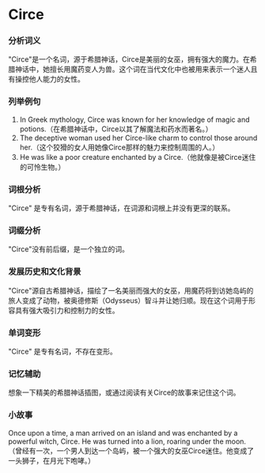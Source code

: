 # Circe

### 分析词义

  

"Circe"是一个名词，源于希腊神话，Circe是美丽的女巫，拥有强大的魔力。在希腊神话中，她擅长用魔药变人为兽。这个词在当代文化中也被用来表示一个迷人且有操控他人能力的女性。

  

### 列举例句

  

1.  In Greek mythology, Circe was known for her knowledge of magic and potions.（在希腊神话中，Circe以其了解魔法和药水而著名。）
2.  The deceptive woman used her Circe-like charm to control those around her.（这个狡猾的女人用她像Circe那样的魅力来控制周围的人。）
3.  He was like a poor creature enchanted by a Circe.（他就像是被Circe迷住的可怜生物。）

  

### 词根分析

  

"Circe" 是专有名词，源于希腊神话，在词源和词根上并没有更深的联系。

  

### 词缀分析

  

"Circe"没有前后缀，是一个独立的词。

  

### 发展历史和文化背景

  

"Circe"源自古希腊神话，描绘了一名美丽而强大的女巫，用魔药将到访她岛屿的旅人变成了动物，被奥德修斯（Odysseus）智斗并让她归顺。现在这个词用于形容具有强大吸引力和控制力的女性。

  

### 单词变形

  

"Circe" 是专有名词，不存在变形。

  

### 记忆辅助

  

想象一下精美的希腊神话插图，或通过阅读有关Circe的故事来记住这个词。

  

### 小故事

  

Once upon a time, a man arrived on an island and was enchanted by a powerful witch, Circe. He was turned into a lion, roaring under the moon.  
（曾经有一次，一个男人到达一个岛屿，被一个强大的女巫Circe迷住。他变成了一头狮子，在月光下咆哮。）
